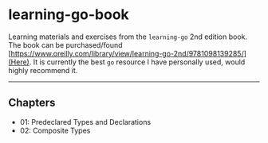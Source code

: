 # learning-go-book

Learning materials and exercises from the `learning-go` 2nd edition book.
The book can be purchased/found [https://www.oreilly.com/library/view/learning-go-2nd/9781098139285/](Here).
It is currently the best `go` resource I have personally used, would highly recommend it.

-----

## Chapters

 * 01: Predeclared Types and Declarations
 * 02: Composite Types
